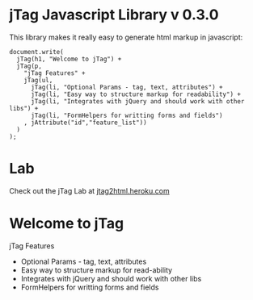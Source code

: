 # jTag Javascript Library v 0.3.0

This library makes it really easy to generate html markup in javascript:

    document.write(
      jTag(h1, "Welcome to jTag") +
      jTag(p, 
        "jTag Features" +
        jTag(ul,
          jTag(li, "Optional Params - tag, text, attributes") +
          jTag(li, "Easy way to structure markup for readability") +
          jTag(li, "Integrates with jQuery and should work with other libs") +
          jTag(li, "FormHelpers for writting forms and fields")
        , jAttribute("id","feature_list"))
      )
    );
    
# Lab

Check out the jTag Lab at [jtag2html.heroku.com](jtag2html.heroku.com)


# Welcome to jTag

jTag Features

* Optional Params - tag, text, attributes
* Easy way to structure markup for read-ability
* Integrates with jQuery and should work with other libs
* FormHelpers for writting forms and fields

